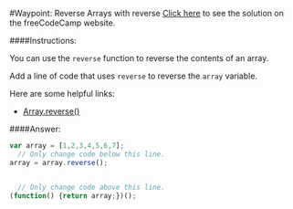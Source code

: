 #Waypoint: Reverse Arrays with reverse
<a href="http://freecodecamp.com/challenges/Waypoint:%20Reverse%20Arrays%20with%20reverse?solution=var%20array%20%3D%20%5B1%2C2%2C3%2C4%2C5%2C6%2C7%5D%3B%0A%20%20%2F%2F%20Only%20change%20code%20below%20this%20line.%0Aarray%20%3D%20array.reverse()%3B%0A%0A%0A%20%20%2F%2F%20Only%20change%20code%20above%20this%20line.%0A(function()%20%7Breturn%20array%3B%7D)()%3B%0A" target="_blank">Click here</a> to see the solution on the freeCodeCamp website.


####Instructions:
<p class="wrappable negative-10">You can use the <code>reverse</code> function to reverse the contents of an array.</p><p class="wrappable negative-10">Add a line of code that uses <code>reverse</code> to reverse the <code>array</code> variable.</p><div class="negative-bottom-margin-30"><div id="MDN-links"><p class="negative-10">Here are some helpful links:</p><div class="negative-10"><ul><li><a href="https://developer.mozilla.org/en-US/docs/Web/JavaScript/Reference/Global_Objects/Array/reverse" target="_blank">Array.reverse()</a></li></ul></div></div></div>


####Answer:
```javascript
var array = [1,2,3,4,5,6,7];
  // Only change code below this line.
array = array.reverse();


  // Only change code above this line.
(function() {return array;})();

```